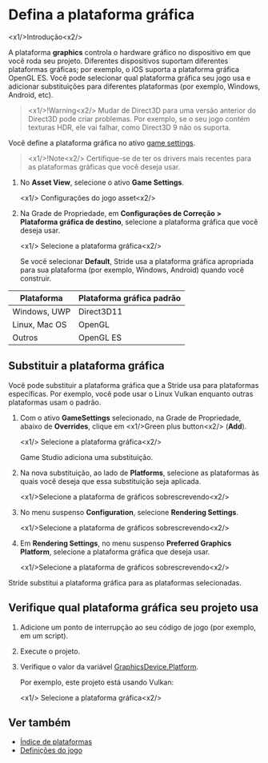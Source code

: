 # Defina a plataforma gráfica

<x1\/>Introdução<x2\/>

A plataforma **graphics** controla o hardware gráfico no dispositivo em que você roda seu projeto. Diferentes dispositivos suportam diferentes plataformas gráficas; por exemplo, o iOS suporta a plataforma gráfica OpenGL ES. Você pode selecionar qual plataforma gráfica seu jogo usa e adicionar substituições para diferentes plataformas (por exemplo, Windows, Android, etc).

> <x1\/>!Warning<x2\/>
> Mudar de Direct3D para uma versão anterior do Direct3D pode criar problemas. Por exemplo, se o seu jogo contém texturas HDR, ele vai falhar, como Direct3D 9 não os suporta.

Você define a plataforma gráfica no ativo [game settings](../game-studio/game-settings.md).

> <x1\/>!Note<x2\/>
> Certifique-se de ter os drivers mais recentes para as plataformas gráficas que você deseja usar.

1. No **Asset View**, selecione o ativo **Game Settings**.

   <x1\/> Configurações do jogo asset<x2\/>

2. Na Grade de Propriedade, em **Configurações de Correção > Plataforma gráfica de destino**, selecione a plataforma gráfica que você deseja usar.

   <x1\/> Selecione a plataforma gráfica<x2\/>

   Se você selecionar **Default**, Stride usa a plataforma gráfica apropriada para sua plataforma (por exemplo, Windows, Android) quando você construir.

| Plataforma | Plataforma gráfica padrão |
|---------------|-------------
| Windows, UWP | Direct3D11 |
| Linux, Mac OS | OpenGL |
| Outros | OpenGL ES |

## Substituir a plataforma gráfica

Você pode substituir a plataforma gráfica que a Stride usa para plataformas específicas. Por exemplo, você pode usar o Linux Vulkan enquanto outras plataformas usam o padrão.

1. Com o ativo **GameSettings** selecionado, na Grade de Propriedade, abaixo de **Overrides**, clique em <x1\/>Green plus button<x2\/> (**Add**).

   <x1\/> Selecione a plataforma gráfica<x2\/>

   Game Studio adiciona uma substituição.

2. Na nova substituição, ao lado de **Platforms**, selecione as plataformas às quais você deseja que essa substituição seja aplicada.

   <x1\/>Selecione a plataforma de gráficos sobrescrevendo<x2\/>

3. No menu suspenso **Configuration**, selecione **Rendering Settings**.

   <x1\/>Selecione a plataforma de gráficos sobrescrevendo<x2\/>

4. Em **Rendering Settings**, no menu suspenso **Preferred Graphics Platform**, selecione a plataforma gráfica que deseja usar.

   <x1\/>Selecione a plataforma de gráficos sobrescrevendo<x2\/>

Stride substitui a plataforma gráfica para as plataformas selecionadas.

## Verifique qual plataforma gráfica seu projeto usa

1. Adicione um ponto de interrupção ao seu código de jogo (por exemplo, em um script).

2. Execute o projeto.

3. Verifique o valor da variável [GraphicsDevice.Platform](xref:Stride.Graphics.GraphicsDevice.Platform).

   Por exemplo, este projeto está usando Vulkan:

   <x1\/> Selecione a plataforma gráfica<x2\/>

## Ver também

* [Índice de plataformas](index.md)
* [Definições do jogo](../game-studio/game-settings.md)